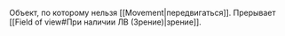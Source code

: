 Объект, по которому нельзя [[Movement|передвигаться]].
Прерывает [[Field of view#При наличии ЛВ (Зрение)|зрение]].
